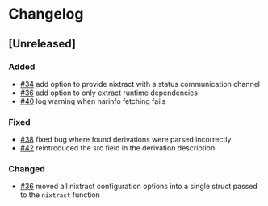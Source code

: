 # Changelog
<!-- We follow the Keep a Changelog standard https://keepachangelog.com/en/1.0.0/ -->

## [Unreleased]
### Added
- [#34](https://github.com/tweag/nixtract/pull/34) add option to provide nixtract with a status communication channel
- [#36](https://github.com/tweag/nixtract/pull/36) add option to only extract runtime dependencies
- [#40](https://github.com/tweag/nixtract/pull/40) log warning when narinfo fetching fails

### Fixed
- [#38](https://github.com/tweag/nixtract/pull/38) fixed bug where found derivations were parsed incorrectly
- [#42](https://github.com/tweag/nixtract/pull/42) reintroduced the src field in the derivation description

### Changed
- [#36](https://github.com/tweag/nixtract/pull/36) moved all nixtract configuration options into a single struct passed to the `nixtract` function
